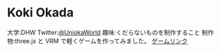 # Koki Okada

大学:DHW
Twitter:[@UniokaWorld](https://twitter.com/UniokaWorld)
趣味:くだらないものを制作すること
制作物:three.js と VRM で軽くゲームを作ってみました。
[ゲームリンク](https://vrm-dinosaur-game.vercel.app/)
